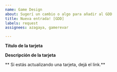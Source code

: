 ```yaml
---
name: Game Design
about: Sugerí un cambio o algo para añadir al GDD
title: Nueva entrada! [GDD]
labels: request
assignees: azagaya, gamerevar

---
```


**Título de la tarjeta**

**Descripción de la tarjeta**

** Si estás actualizando una tarjeta, dejá el link.**
